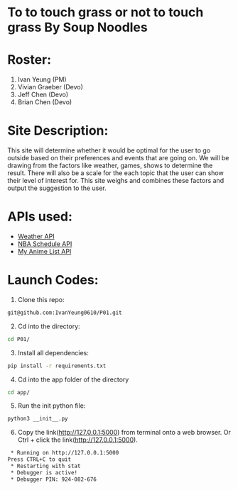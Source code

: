 # To to touch grass or not to touch grass By Soup Noodles

# Roster:
1. Ivan Yeung (PM)
2. Vivian Graeber (Devo)
3. Jeff Chen (Devo)
4. Brian Chen (Devo)

# Site Description:  
This site will determine whether it would be optimal for the user to go outside based on their preferences and events that are going on. We will be drawing from the factors like weather, games, shows to determine the result. There will also be a scale for the each topic that the user can show their level of interest for. This site weighs and combines these factors and output the suggestion to the user.

# APIs used:
* [Weather API](https://github.com/stuy-softdev/notes-and-code/blob/main/api_kb/411_on_weatherAPI.md)
* [NBA Schedule API](https://github.com/stuy-softdev/notes-and-code/blob/main/api_kb/411_on_NBA_Schedule.md)
* [My Anime List API](https://github.com/stuy-softdev/notes-and-code/blob/main/api_kb/411_on_MyAnimeList.md)

# Launch Codes:

1. Clone this repo:
```sh
git@github.com:IvanYeung0610/P01.git
```

2. Cd into the directory:
```sh
cd P01/
```

3. Install all dependencies:
```sh
pip install -r requirements.txt
```

4. Cd into the app folder of the directory
```sh
cd app/
```

5. Run the init python file:
```sh
python3 __init__.py
```

6. Copy the link(http://127.0.0.1:5000) from terminal onto a web browser. Or Ctrl + click the link(http://127.0.0.1:5000).
```sh
 * Running on http://127.0.0.1:5000
Press CTRL+C to quit
 * Restarting with stat
 * Debugger is active!
 * Debugger PIN: 924-082-676

```
